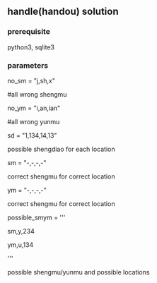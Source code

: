 ## handle(handou) solution

### prerequisite
python3, sqlite3

### parameters
no_sm = "j,sh,x"

\#all wrong shengmu

no_ym = "i,an,ian"

\#all wrong yunmu

sd = "1,134,14,13"

possible shengdiao for each location

sm = "-,-,-,-"

correct shengmu for correct location

ym = "-,-,-,-"

correct shengmu for correct location

possible_smym = '''

sm,y,234 

ym,u,134 

'''

possible shengmu/yunmu and possible locations

